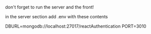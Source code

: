 don't forget to run the server and the front!

in the server section add .env with these contents

DBURL=mongodb://localhost:27017/reactAuthentication
PORT=3010